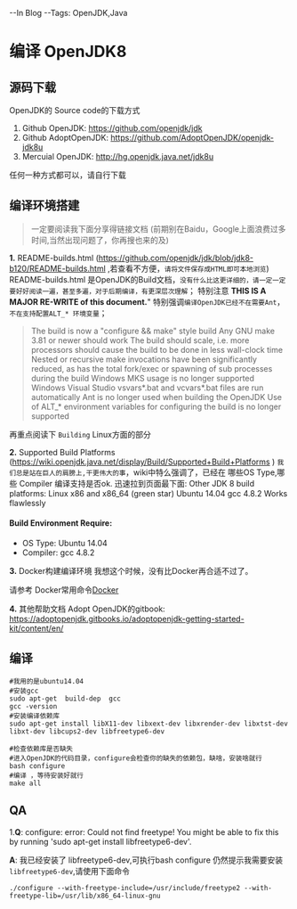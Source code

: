 --In Blog
--Tags: OpenJDK,Java

# 编译 OpenJDK8

## 源码下载
OpenJDK的 Source code的下载方式
1) Github OpenJDK: https://github.com/openjdk/jdk
2) Github AdoptOpenJDK: https://github.com/AdoptOpenJDK/openjdk-jdk8u
3) Mercuial OpenJDK: http://hg.openjdk.java.net/jdk8u

任何一种方式都可以，请自行下载

## 编译环境搭建
> 一定要阅读我下面分享得链接文档 (前期别在Baidu，Google上面浪费过多时间,当然出现问题了，你再搜也来的及)

**1.** README-builds.html (https://github.com/openjdk/jdk/blob/jdk8-b120/README-builds.html ,若查看不方便，`请将文件保存成HTML即可本地浏览`)
README-builds.html 是OpenJDK的Build文档，`没有什么比这更详细的，请一定一定要好好阅读一遍，甚至多遍，对于后期编译，有更深层次理解`；
特别注意 **THIS IS A MAJOR RE-WRITE of this document.**" 特别强调`编译OpenJDK已经不在需要Ant`，`不在支持配置ALT_* 环境变量`；

>The build is now a "configure && make" style build
Any GNU make 3.81 or newer should work
The build should scale, i.e. more processors should cause the build to be done in less wall-clock time
Nested or recursive make invocations have been significantly reduced, as has the total fork/exec or spawning of sub processes during the build
Windows MKS usage is no longer supported
Windows Visual Studio vsvars*.bat and vcvars*.bat files are run automatically
Ant is no longer used when building the OpenJDK
Use of ALT_* environment variables for configuring the build is no longer supported

再重点阅读下 `Building` Linux方面的部分

**2.** Supported Build Platforms (https://wiki.openjdk.java.net/display/Build/Supported+Build+Platforms )
`我们总是站在巨人的肩膀上,干更伟大的事`，wiki中特么强调了，已经在 哪些OS Type,哪些 Compiler 编译支持是否ok.
迅速拉到页面最下面:  Other JDK 8 build platforms:
Linux x86 and x86_64	(green star)	Ubuntu 14.04	gcc 4.8.2	Works flawlessly

#### Build Environment Require:
* OS Type: Ubuntu 14.04
* Compiler: gcc 4.8.2

**3.** Docker构建编译环境
我想这个时候，没有比Docker再合适不过了。

请参考 Docker常用命令[Docker](http://xinzhuxiansheng.com/articleDetail?id=2)

**4.** 其他帮助文档
Adopt OpenJDK的gitbook:
https://adoptopenjdk.gitbooks.io/adoptopenjdk-getting-started-kit/content/en/

## 编译
```shell
#我用的是ubuntu14.04
#安装gcc
sudo apt-get  build-dep  gcc
gcc -version
#安装编译依赖库
sudo apt-get install libX11-dev libxext-dev libxrender-dev libxtst-dev libxt-dev libcups2-dev libfreetype6-dev

#检查依赖库是否缺失
#进入OpenJDK的代码目录，configure会检查你的缺失的依赖包，缺啥，安装啥就行
bash configure
#编译 ，等待安装好就行
make all
```


## QA
1.**Q**: configure: error: Could not find freetype! You might be able to fix this by running 'sudo apt-get install libfreetype6-dev'.

**A**: 我已经安装了 libfreetype6-dev,可执行bash configure 仍然提示我需要安装 `libfreetype6-dev`,请使用下面命令
```shell
./configure --with-freetype-include=/usr/include/freetype2 --with-freetype-lib=/usr/lib/x86_64-linux-gnu
```
